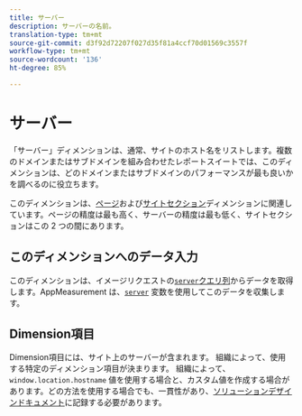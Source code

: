 ```yaml
---
title: サーバー
description: サーバーの名前。
translation-type: tm+mt
source-git-commit: d3f92d72207f027d35f81a4ccf70d01569c3557f
workflow-type: tm+mt
source-wordcount: '136'
ht-degree: 85%

---
```



# サーバー

「サーバー」ディメンションは、通常、サイトのホスト名をリストします。複数のドメインまたはサブドメインを組み合わせたレポートスイートでは、このディメンションは、どのドメインまたはサブドメインのパフォーマンスが最も良いかを調べるのに役立ちます。

このディメンションは、[ページ](page.md)および[サイトセクション](site-section.md)ディメンションに関連しています。ページの精度は最も高く、サーバーの精度は最も低く、サイトセクションはこの 2 つの間にあります。

## このディメンションへのデータ入力

このディメンションは、イメージリクエストの[`server`クエリ列](/help/implement/validate/query-parameters.md)からデータを取得します。AppMeasurement は、[`server`](/help/implement/vars/page-vars/server.md) 変数を使用してこのデータを収集します。

## Dimension項目

Dimension項目には、サイト上のサーバーが含まれます。 組織によって、使用する特定のディメンション項目が決まります。 組織によって、`window.location.hostname` 値を使用する場合と、カスタム値を作成する場合があります。どの方法を使用する場合でも、一貫性があり、[ソリューションデザインドキュメント](/help/implement/prepare/solution-design.md)に記録する必要があります。
